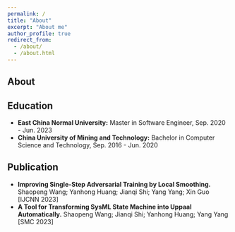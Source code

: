 ```yaml
---
permalink: /
title: "About"
excerpt: "About me"
author_profile: true
redirect_from: 
  - /about/
  - /about.html
---
```



About
---

Education
---
* **East China Normal University:** Master in Software Engineer, Sep. 2020 - Jun. 2023
* **China University of Mining and Technology:** Bachelor in Computer Science and Technology, Sep. 2016 - Jun. 2020

Publication
---
* **Improving Single-Step Adversarial Training by Local Smoothing.** Shaopeng Wang; Yanhong Huang; Jianqi Shi; Yang Yang; Xin Guo [IJCNN 2023]
* **A Tool for Transforming SysML State Machine into Uppaal Automatically.** Shaopeng Wang; Jianqi Shi; Yanhong Huang; Yang Yang [SMC 2023]